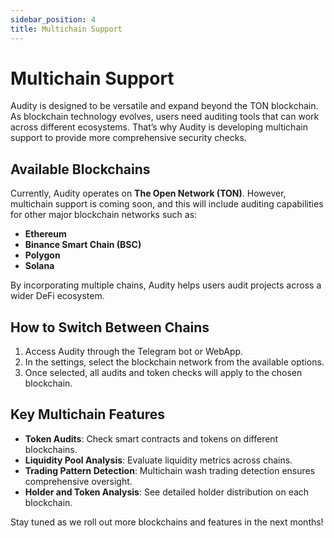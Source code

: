 ```yaml
---
sidebar_position: 4
title: Multichain Support
---
```


# Multichain Support

Audity is designed to be versatile and expand beyond the TON blockchain. As blockchain technology evolves, users need auditing tools that can work across different ecosystems. That’s why Audity is developing multichain support to provide more comprehensive security checks.

## Available Blockchains

Currently, Audity operates on **The Open Network (TON)**. However, multichain support is coming soon, and this will include auditing capabilities for other major blockchain networks such as:

- **Ethereum**
- **Binance Smart Chain (BSC)**
- **Polygon**
- **Solana**

By incorporating multiple chains, Audity helps users audit projects across a wider DeFi ecosystem.

## How to Switch Between Chains

1. Access Audity through the Telegram bot or WebApp.
2. In the settings, select the blockchain network from the available options.
3. Once selected, all audits and token checks will apply to the chosen blockchain.

## Key Multichain Features

- **Token Audits**: Check smart contracts and tokens on different blockchains.
- **Liquidity Pool Analysis**: Evaluate liquidity metrics across chains.
- **Trading Pattern Detection**: Multichain wash trading detection ensures comprehensive oversight.
- **Holder and Token Analysis**: See detailed holder distribution on each blockchain.

Stay tuned as we roll out more blockchains and features in the next months!
